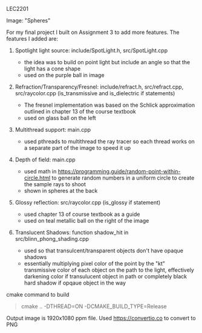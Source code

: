 LEC2201

Image: "Spheres" 

For my final project I built on Assignment 3 to add more features. The features I added are:

1. Spotlight light source: include/SpotLight.h, src/SpotLight.cpp
    - the idea was to build on point light but include an angle so that the light has a cone shape
    - used on the purple ball in image
    
2. Refraction/Transparency/Fresnel: include/refract.h, src/refract.cpp, src/raycolor.cpp (is_transmissive and is_dielectric if statements)
    - The fresnel implementation was based on the Schlick approximation outlined in chapter 13 of the course textbook
    - used on glass ball on the left
    
3. Multithread support: main.cpp
    - used pthreads to multithread the ray tracer so each thread works on a separate part of the image to speed it up
    
3. Depth of field: main.cpp
    - used math in https://programming.guide/random-point-within-circle.html to generate random numbers in a uniform circle to create the sample rays to shoot
	- shown in spheres at the back
    
4. Glossy reflection: src/raycolor.cpp (is_glossy if statement)
    - used chapter 13 of course textbook as a guide
    - used on teal metallic ball on the right of the image
    
5. Translucent Shadows: function shadow_hit in src/blinn_phong_shading.cpp
    - used so that transulcent/transparent objects don't have opaque shadows
    - essentially multiplying pixel color of the point by the "kt" transmissive color of each object on the path to the light, effectively darkening color if transulucent object in path or completely black hard shadow if opqaue object in the way
    
    
cmake command to build
> cmake .. -DTHREAD=ON -DCMAKE_BUILD_TYPE=Release

Output image is 1920x1080 ppm file. Used https://convertio.co to convert to PNG

